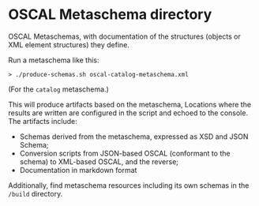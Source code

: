 # OSCAL Metaschema directory

OSCAL Metaschemas, with documentation of the structures (objects or XML element structures) they define.

Run a metaschema like this:

```
> ./produce-schemas.sh oscal-catalog-metaschema.xml
```

(For the `catalog` metaschema.)

This will produce artifacts based on the metaschema, Locations where the results are written are configured in the script and echoed to the console. The artifacts include:

* Schemas derived from the metaschema, expressed as XSD and JSON Schema;
* Conversion scripts from JSON-based OSCAL (conformant to the schema) to XML-based OSCAL, and the reverse; 
* Documentation in markdown format

Additionally, find metaschema resources including its own schemas in the `/build` directory.
